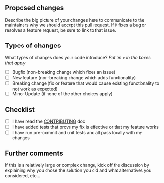 ## Proposed changes

Describe the big picture of your changes here to communicate to the maintainers why we should accept this pull request. If it fixes a bug or resolves a feature request, be sure to link to that issue.

## Types of changes

What types of changes does your code introduce?
_Put an `x` in the boxes that apply_

- [ ] Bugfix (non-breaking change which fixes an issue)
- [ ] New feature (non-breaking change which adds functionality)
- [ ] Breaking change (fix or feature that would cause existing functionality to not work as expected)
- [ ] Minor Update (if none of the other choices apply)

## Checklist

- [ ] I have read the [CONTRIBUTING](https://github.com/mangiucugna/json_repair/blob/master/CONTRIBUTING.md) doc
- [ ] I have added tests that prove my fix is effective or that my feature works
- [ ] I have run pre-commit and unit tests and all pass locally with my changes

## Further comments

If this is a relatively large or complex change, kick off the discussion by explaining why you chose the solution you did and what alternatives you considered, etc...
